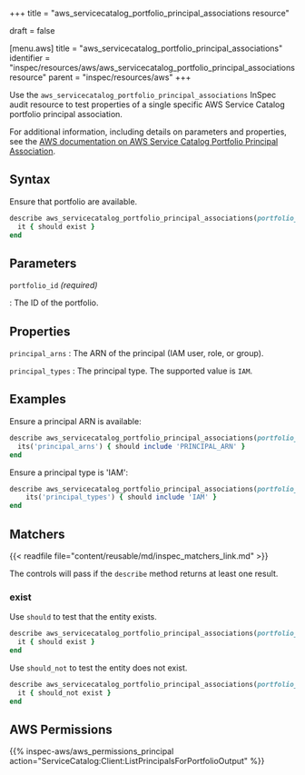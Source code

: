 +++
title = "aws_servicecatalog_portfolio_principal_associations resource"

draft = false


[menu.aws]
title = "aws_servicecatalog_portfolio_principal_associations"
identifier = "inspec/resources/aws/aws_servicecatalog_portfolio_principal_associations resource"
parent = "inspec/resources/aws"
+++

Use the `aws_servicecatalog_portfolio_principal_associations` InSpec audit resource to test properties of a single specific AWS Service Catalog portfolio principal association.

For additional information, including details on parameters and properties, see the [AWS documentation on AWS Service Catalog Portfolio Principal Association](https://docs.aws.amazon.com/AWSCloudFormation/latest/UserGuide/aws-resource-servicecatalog-portfolioprincipalassociation.html).

## Syntax

Ensure that portfolio are available.

```ruby
describe aws_servicecatalog_portfolio_principal_associations(portfolio_id: 'PORTFOLIO_ID') do
  it { should exist }
end
```

## Parameters

`portfolio_id` _(required)_

: The ID of the portfolio.

## Properties

`principal_arns`
: The ARN of the principal (IAM user, role, or group).

`principal_types`
: The principal type. The supported value is `IAM`.

## Examples

Ensure a principal ARN is available:

```ruby
describe aws_servicecatalog_portfolio_principal_associations(portfolio_id: 'PORTFOLIO_ID') do
  its('principal_arns') { should include 'PRINCIPAL_ARN' }
end
```

Ensure a principal type is 'IAM':

```ruby
describe aws_servicecatalog_portfolio_principal_associations(portfolio_id: 'PORTFOLIO_ID') do
    its('principal_types') { should include 'IAM' }
end
```

## Matchers

{{< readfile file="content/reusable/md/inspec_matchers_link.md" >}}

The controls will pass if the `describe` method returns at least one result.

### exist

Use `should` to test that the entity exists.

```ruby
describe aws_servicecatalog_portfolio_principal_associations(portfolio_id: 'PORTFOLIO_ID') do
  it { should exist }
end
```

Use `should_not` to test the entity does not exist.

```ruby
describe aws_servicecatalog_portfolio_principal_associations(portfolio_id: 'PORTFOLIO_ID') do
  it { should_not exist }
end
```

## AWS Permissions

{{% inspec-aws/aws_permissions_principal action="ServiceCatalog:Client:ListPrincipalsForPortfolioOutput" %}}
